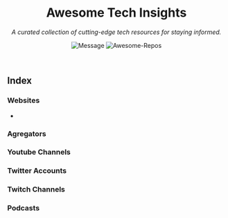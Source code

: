 <div align='center'>

# Awesome Tech Insights

_A curated collection of cutting-edge tech resources for staying informed._ <br>

![Message](https://img.shields.io/badge/I%20%E2%9D%A4%20-OpenSource-%23ff0055) ![Awesome-Repos](https://img.shields.io/badge/Awesome--repos-%23ff0055) 

</div> <br>

## Index

### Websites
- 

### Agregators

### Youtube Channels

### Twitter Accounts

### Twitch Channels

### Podcasts
